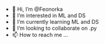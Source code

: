 - 👋 Hi, I’m @Feonorka
- 👀 I’m interested in ML and DS
- 🌱 I’m currently learning ML and DS
- 💞️ I’m looking to collaborate on .py
- 📫 How to reach me ...

<!---
Feonorka/Feonorka is a ✨ special ✨ repository because its `README.md` appears on your GitHub profile.
You can click the Preview link to take a look at your changes.
--->
